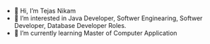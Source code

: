 - 👋 Hi, I’m Tejas Nikam
- 👀 I’m interested in Java Developer, Softwer Enginearing, Softwer Developer, Database Developer Roles.
- 🌱 I’m currently learning Master of Computer Application


<!---
9146711780/9146711780 is a ✨ special ✨ repository because its `README.md` (this file) appears on your GitHub profile.
You can click the Preview link to take a look at your changes.
--->
